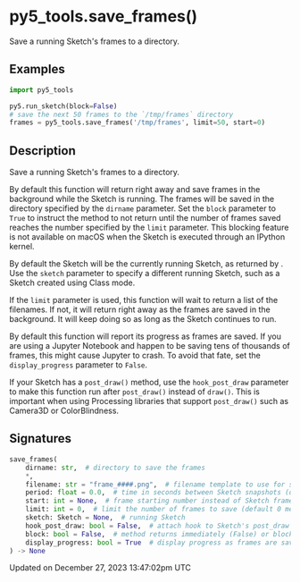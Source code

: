 # py5_tools.save_frames()

Save a running Sketch's frames to a directory.

## Examples

<div class="example-table">

<div class="example-row"><div class="example-cell-image">

</div><div class="example-cell-code">

```python
import py5_tools

py5.run_sketch(block=False)
# save the next 50 frames to the `/tmp/frames` directory
frames = py5_tools.save_frames('/tmp/frames', limit=50, start=0)
```

</div></div>

</div>

## Description

Save a running Sketch's frames to a directory.

By default this function will return right away and save frames in the background while the Sketch is running. The frames will be saved in the directory specified by the `dirname` parameter. Set the `block` parameter to `True` to instruct the method to not return until the number of frames saved reaches the number specified by the `limit` parameter. This blocking feature is not available on macOS when the Sketch is executed through an IPython kernel.

By default the Sketch will be the currently running Sketch, as returned by [](py5functions_get_current_sketch). Use the `sketch` parameter to specify a different running Sketch, such as a Sketch created using Class mode.

If the `limit` parameter is used, this function will wait to return a list of the filenames. If not, it will return right away as the frames are saved in the background. It will keep doing so as long as the Sketch continues to run.

By default this function will report its progress as frames are saved. If you are using a Jupyter Notebook and happen to be saving tens of thousands of frames, this might cause Jupyter to crash. To avoid that fate, set the `display_progress` parameter to `False`.

If your Sketch has a `post_draw()` method, use the `hook_post_draw` parameter to make this function run after `post_draw()` instead of `draw()`. This is important when using Processing libraries that support `post_draw()` such as Camera3D or ColorBlindness.

## Signatures

```python
save_frames(
    dirname: str,  # directory to save the frames
    *,
    filename: str = "frame_####.png",  # filename template to use for saved frames
    period: float = 0.0,  # time in seconds between Sketch snapshots (default 0 means no delay)
    start: int = None,  # frame starting number instead of Sketch frame_count
    limit: int = 0,  # limit the number of frames to save (default 0 means no limit)
    sketch: Sketch = None,  # running Sketch
    hook_post_draw: bool = False,  # attach hook to Sketch's post_draw method instead of draw
    block: bool = False,  # method returns immediately (False) or blocks until function returns (True)
    display_progress: bool = True  # display progress as frames are saved
) -> None
```

Updated on December 27, 2023 13:47:02pm UTC
